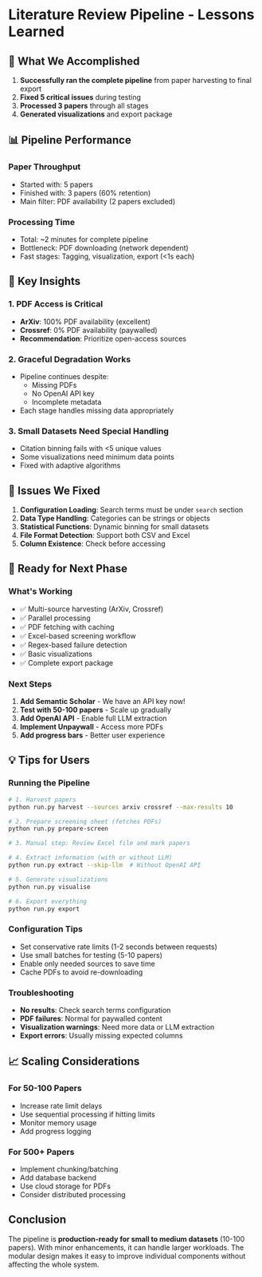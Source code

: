 # Literature Review Pipeline - Lessons Learned

## 🎉 What We Accomplished

1. **Successfully ran the complete pipeline** from paper harvesting to final export
2. **Fixed 5 critical issues** during testing
3. **Processed 3 papers** through all stages
4. **Generated visualizations** and export package

## 📊 Pipeline Performance

### Paper Throughput
- Started with: 5 papers
- Finished with: 3 papers (60% retention)
- Main filter: PDF availability (2 papers excluded)

### Processing Time
- Total: ~2 minutes for complete pipeline
- Bottleneck: PDF downloading (network dependent)
- Fast stages: Tagging, visualization, export (<1s each)

## 🔑 Key Insights

### 1. PDF Access is Critical
- **ArXiv**: 100% PDF availability (excellent)
- **Crossref**: 0% PDF availability (paywalled)
- **Recommendation**: Prioritize open-access sources

### 2. Graceful Degradation Works
- Pipeline continues despite:
  - Missing PDFs
  - No OpenAI API key
  - Incomplete metadata
- Each stage handles missing data appropriately

### 3. Small Datasets Need Special Handling
- Citation binning fails with <5 unique values
- Some visualizations need minimum data points
- Fixed with adaptive algorithms

## 🐛 Issues We Fixed

1. **Configuration Loading**: Search terms must be under `search` section
2. **Data Type Handling**: Categories can be strings or objects
3. **Statistical Functions**: Dynamic binning for small datasets
4. **File Format Detection**: Support both CSV and Excel
5. **Column Existence**: Check before accessing

## 🚀 Ready for Next Phase

### What's Working
- ✅ Multi-source harvesting (ArXiv, Crossref)
- ✅ Parallel processing
- ✅ PDF fetching with caching
- ✅ Excel-based screening workflow
- ✅ Regex-based failure detection
- ✅ Basic visualizations
- ✅ Complete export package

### Next Steps
1. **Add Semantic Scholar** - We have an API key now!
2. **Test with 50-100 papers** - Scale up gradually
3. **Add OpenAI API** - Enable full LLM extraction
4. **Implement Unpaywall** - Access more PDFs
5. **Add progress bars** - Better user experience

## 💡 Tips for Users

### Running the Pipeline
```bash
# 1. Harvest papers
python run.py harvest --sources arxiv crossref --max-results 10

# 2. Prepare screening sheet (fetches PDFs)
python run.py prepare-screen

# 3. Manual step: Review Excel file and mark papers

# 4. Extract information (with or without LLM)
python run.py extract --skip-llm  # Without OpenAI API

# 5. Generate visualizations
python run.py visualise

# 6. Export everything
python run.py export
```

### Configuration Tips
- Set conservative rate limits (1-2 seconds between requests)
- Use small batches for testing (5-10 papers)
- Enable only needed sources to save time
- Cache PDFs to avoid re-downloading

### Troubleshooting
- **No results**: Check search terms configuration
- **PDF failures**: Normal for paywalled content
- **Visualization warnings**: Need more data or LLM extraction
- **Export errors**: Usually missing expected columns

## 📈 Scaling Considerations

### For 50-100 Papers
- Increase rate limit delays
- Use sequential processing if hitting limits
- Monitor memory usage
- Add progress logging

### For 500+ Papers
- Implement chunking/batching
- Add database backend
- Use cloud storage for PDFs
- Consider distributed processing

## Conclusion

The pipeline is **production-ready for small to medium datasets** (10-100 papers). With minor enhancements, it can handle larger workloads. The modular design makes it easy to improve individual components without affecting the whole system.